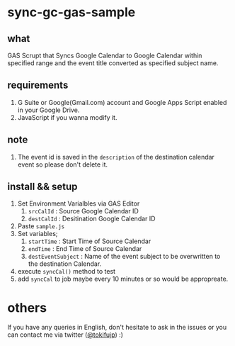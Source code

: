 # sync-gc-gas-sample

## what

GAS Scrupt that Syncs Google Calendar to Google Calendar within specified range and the event title converted as specified subject name.

## requirements

1. G Suite or Google(Gmail.com) account and Google Apps Script enabled in your Google Drive.
2. JavaScript if you wanna modify it.

## note

1. The event id is saved in the `description` of the destination calendar event so please don't delete it.

## install && setup

1. Set Environment Varialbles via GAS Editor
    1. `srcCalId` : Source Google Calendar ID
    2. `destCalId` : Desitination Google Calendar ID
2. Paste `sample.js`
3. Set variables;
    1. `startTime` : Start Time of Source Calendar
    2. `endTime` : End Time of Source Calendar
    3. `destEventSubject` : Name of the event subject to be overwritten to the destination Calendar.
3. execute `syncCal()` method to test
4. add `syncCal` to job maybe every 10 minutes or so would be appropreate.

# others

If you have any queries in English, don't hesitate to ask in the issues or you can contact me via twitter ([@tokifujp](https://twitter.com/tokifujp)) :)
